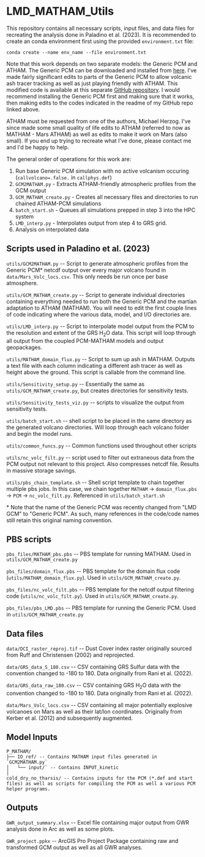 # LMD_MATHAM_Utils

This repository contains all necessary scripts, input files, and data files for recreating the analysis done in Paladino et al. (2023). It is recommended to create an conda environment first using the provided `environment.txt` file:

`conda create --name env_name --file environment.txt`

Note that this work depends on two separate models: the Generic PCM and ATHAM. The Generic PCM can be downloaded and installed from [here](http://www-planets.lmd.jussieu.fr/). I've made fairly significant edits to parts of the Generic PCM to allow volcanic ash tracer tracking as well as just playing friendly with ATHAM. This modified code is available at this separate [GitHub repository](https://github.com/palatyle/LMD_GCM_Paladino). I would recommend installing the Generic PCM first and making sure that it works, then making edits to the codes indicated in the readme of my GitHub repo linked above. 

ATHAM must be requested from one of the authors, Michael Herzog. I've since made some small quality of life edits to ATHAM (referred to now as MATHAM - Mars ATHAM) as well as edits to make it work on Mars (also small). If you end up trying to recreate what I've done, please contact me and I'd be happy to help.

The general order of operations for this work are:

1. Run base Generic PCM simulation with no active volcanism occuring (`callvolcano=.false.` in `callphys.def`)
2. `GCM2MATHAM.py` - Extracts ATHAM-friendly atmospheric profiles from the GCM output
3. `GCM_MATHAM_create.py` - Creates all necessary files and directories to run chained ATHAM-PCM simulations
4. `batch_start.sh` - Queues all simulations prepped in step 3 into the HPC system
5. `LMD_interp.py` - Interpolates output from step 4 to GRS grid.
6. Analysis on interpolated data

## Scripts used in Paladino et al. (2023)

`utils/GCM2MATHAM.py` -- Script to generate atmospheric profiles from the Generic PCM* netcdf output over every major volcano found in `data/Mars_Volc_locs.csv`. This only needs be run once per base atmosphere.

`utils/GCM_MATHAM_create.py` -- Script to generate individual directories containing everything needed to run both the Generic PCM and the martian adaptation to ATHAM (MATHAM). You will need to edit the first couple lines of code indicating where the various data, model, and I/O directories are.

`utils/LMD_interp.py` -- Script to interpolate model output from the PCM to the resolution and extent of the GRS H<sub>2</sub>O data. This script will loop through all output from the coupled PCM-MATHAM models and output geopackages.

`utils/MATHAM_domain_flux.py` -- Script to sum up ash in MATHAM. Outputs a text file with each column indicating a different ash tracer as well as height above the ground. This script is callable from the command line.

`utils/Sensitivity_setup.py` -- Essentially the same as `utils/GCM_MATHAM_create.py`, but creates directories for sensitivity tests. 

`utils/Sensitivity_tests_viz.py` -- scripts to visualize the output from sensitivity tests.

`utils/batch_start.sh` -- shell script to be placed in the same directory as the generated volcano directories. Will loop through each volcano folder and begin the model runs. 

`utils/common_funcs.py` -- Common functions used throughout other scripts

`utils/nc_volc_filt.py` -- script used to filter out extraneous data from the PCM output not relevant to this project. Also compresses netcdf file. Results in massive storage savings.

`utils/pbs_chain_template.sh`  -- Shell script template to chain together multiple pbs jobs. In this case, we chain together `MATHAM` -> `domain_flux.pbs` -> `PCM` -> `nc_volc_filt.py`. Referenced in `utils/batch_start.sh`

\* Note that the name of the Generic PCM was recently changed from "LMD GCM" to "Generic PCM". As such, many references in the code/code names still retain this original naming convention.

## PBS scripts
`pbs_files/MATHAM_pbs.pbs` -- PBS template for running MATHAM. Used in `utils/GCM_MATHAM_create.py`

`pbs_files/domain_flux.pbs` -- PBS template for the domain flux code (`utils/MATHAM_domain_flux.py`). Used in `utils/GCM_MATHAM_create.py`.

`pbs_files/nc_volc_filt.pbs` -- PBS template for the netcdf output filtering code (`utils/nc_volc_filt.py`). Used in `utils/GCM_MATHAM_create.py`.

`pbs_files/pbs_LMD.pbs` -- PBS template for running the Generic PCM. Used in `utils/GCM_MATHAM_create.py`


## Data files

`data/DCI_raster_reproj.tif` -- Dust Cover index raster originally sourced from Ruff and Christensen (2002) and reprojected.

`data/GRS_data_S_180.csv` -- CSV containing GRS Sulfur data with the convention changed to -180 to 180. Data originally from Rani et al. (2022).

`data/GRS_data_raw_180.csv` -- CSV containing GRS H<sub>2</sub>O data with the convention changed to -180 to 180. Data originally from Rani et al. (2022).

`data/Mars_Volc_locs.csv` -- CSV containing all major potentially explosive volcanoes on Mars as well as their lat/lon coordinates. Originally from Kerber et al. (2012) and subsequently augmented.

## Model Inputs
    P_MATHAM/ 
    ├── IO_ref/ -- Contains MATHAM input files generated in `GCM2MATHAM.py`
    │   └── input/` -- Contains INPUT_kinetic
    │
    cold_dry_no_tharsis/ -- Contains inputs for the PCM (*.def and start files) as well as scripts for compiling the PCM as well a various PCM helper programs.  

## Outputs

`GWR_output_summary.xlsx` -- Excel file containing major output from GWR analysis done in Arc as well as some plots.

`GWR_project.ppkx` -- ArcGIS Pro Project Package containing raw and transformed GCM output as well as all GWR analyses. 